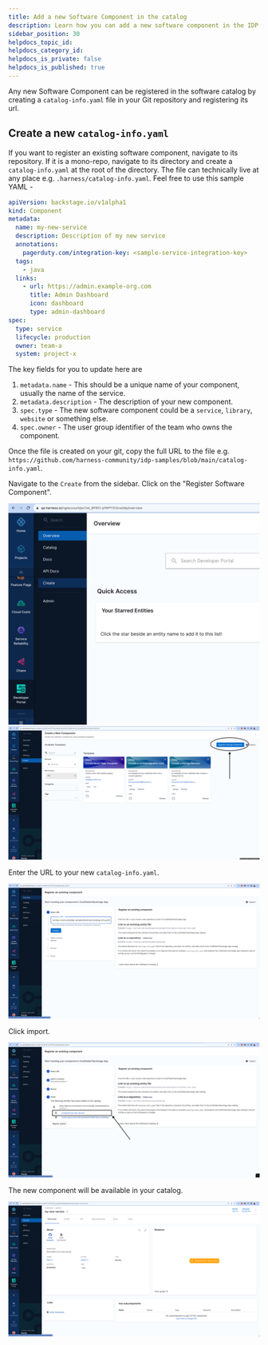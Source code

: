```yaml
---
title: Add a new Software Component in the catalog
description: Learn how you can add a new software component in the IDP Software Catalog.
sidebar_position: 30
helpdocs_topic_id:
helpdocs_category_id:
helpdocs_is_private: false
helpdocs_is_published: true
---
```


Any new Software Component can be registered in the software catalog by creating a `catalog-info.yaml` file in your Git repository and registering its url.

## Create a new `catalog-info.yaml`

If you want to register an existing software component, navigate to its repository. If it is a mono-repo, navigate to its directory and create a `catalog-info.yaml` at the root of the directory. The file can technically live at any place e.g. `.harness/catalog-info.yaml`. Feel free to use this sample YAML -

```yaml
apiVersion: backstage.io/v1alpha1
kind: Component
metadata:
  name: my-new-service
  description: Description of my new service
  annotations:
    pagerduty.com/integration-key: <sample-service-integration-key>
  tags:
    - java
  links:
    - url: https://admin.example-org.com
      title: Admin Dashboard
      icon: dashboard
      type: admin-dashboard
spec:
  type: service
  lifecycle: production
  owner: team-a
  system: project-x
```

The key fields for you to update here are

1. `metadata.name` - This should be a unique name of your component, usually the name of the service.
2. `metadata.description` - The description of your new component.
3. `spec.type` - The new software component could be a `service`, `library`, `website` or something else.
4. `spec.owner` - The user group identifier of the team who owns the component.

Once the file is created on your git, copy the full URL to the file e.g. `https://github.com/harness-community/idp-samples/blob/main/catalog-info.yaml`.

Navigate to the `Create` from the sidebar. Click on the "Register Software Component".

![](static/create-page-sidebar.png)
![](static/create-page.png)

Enter the URL to your new `catalog-info.yaml`.

![](static/url-on-register-page.png)

Click import.

![](static/finished-state.png)

The new component will be available in your catalog.

![](static/imported-entity.png)
